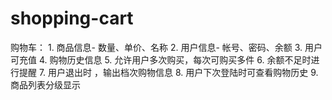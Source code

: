 # shopping-cart
购物车： 1. 商品信息- 数量、单价、名称 2. 用户信息- 帐号、密码、余额 3. 用户可充值 4. 购物历史信息 5. 允许用户多次购买，每次可购买多件 6. 余额不足时进行提醒 7. 用户退出时 ，输出档次购物信息 8. 用户下次登陆时可查看购物历史 9. 商品列表分级显示
